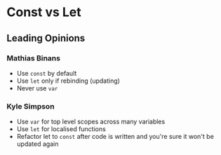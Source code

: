 # Const vs Let

## Leading Opinions

### Mathias Binans
* Use `const` by default
* Use `let` only if rebinding (updating)
* Never use `var`

### Kyle Simpson
* Use `var` for top level scopes across many variables
* Use `let` for localised functions
* Refactor let to `const` after code is written and you're sure it won't be updated again